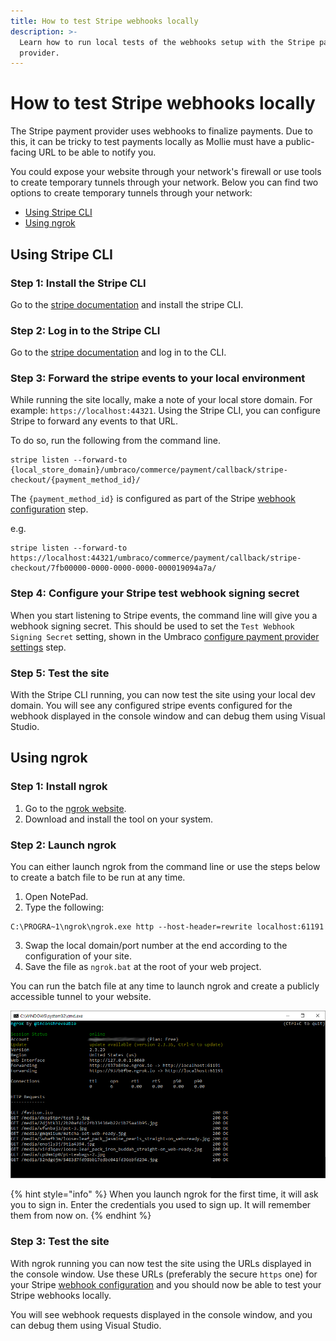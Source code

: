 ```yaml
---
title: How to test Stripe webhooks locally
description: >-
  Learn how to run local tests of the webhooks setup with the Stripe payment
  provider.
---
```


# How to test Stripe webhooks locally

The Stripe payment provider uses webhooks to finalize payments. Due to this, it can be tricky to test payments locally as Mollie must have a public-facing URL to be able to notify you.

You could expose your website through your network's firewall or use tools to create temporary tunnels through your network. Below you can find two options to create temporary tunnels through your network:

* [Using Stripe CLI](testing-stripe-webhooks-locally.md#using-stripe-cli)
* [Using ngrok](testing-stripe-webhooks-locally.md#using-ngrok)

## Using Stripe CLI

### Step 1: Install the Stripe CLI

Go to the [stripe documentation](https://stripe.com/docs/stripe-cli#install) and install the stripe CLI.

### Step 2: Log in to the Stripe CLI

Go to the [stripe documentation](https://stripe.com/docs/stripe-cli#login-account) and log in to the CLI.

### Step 3: Forward the stripe events to your local environment

While running the site locally, make a note of your local store domain. For example: `https://localhost:44321`. Using the Stripe CLI, you can configure Stripe to forward any events to that URL.

To do so, run the following from the command line.

```
stripe listen --forward-to {local_store_domain}/umbraco/commerce/payment/callback/stripe-checkout/{payment_method_id}/
```

The `{payment_method_id}` is configured as part of the Stripe [webhook configuration](../configuring-stripe.md#step-3-webhook) step.

e.g.

```
stripe listen --forward-to https://localhost:44321/umbraco/commerce/payment/callback/stripe-checkout/7fb00000-0000-0000-0000-000019094a7a/
```

### Step 4: Configure your Stripe test webhook signing secret

When you start listening to Stripe events, the command line will give you a webhook signing secret. This should be used to set the `Test Webhook Signing Secret` setting, shown in the Umbraco [configure payment provider settings](../configuring-umbraco.md##step-2-configure-payment-provider-settings) step.

### Step 5: Test the site

With the Stripe CLI running, you can now test the site using your local dev domain. You will see any configured stripe events configured for the webhook displayed in the console window and can debug them using Visual Studio.

## Using ngrok

### Step 1: Install ngrok

1. Go to the [ngrok website](https://ngrok.com/).
2. Download and install the tool on your system.

### Step 2: Launch ngrok

You can either launch ngrok from the command line or use the steps below to create a batch file to be run at any time.

1. Open NotePad.
2. Type the following:

```
C:\PROGRA~1\ngrok\ngrok.exe http --host-header=rewrite localhost:61191
```

3. Swap the local domain/port number at the end according to the configuration of your site.
4. Save the file as `ngrok.bat` at the root of your web project.

You can run the batch file at any time to launch ngrok and create a publicly accessible tunnel to your website.

![ngrok](../../media/ngrok.png)

{% hint style="info" %}
When you launch ngrok for the first time, it will ask you to sign in. Enter the credentials you used to sign up. It will remember them from now on.
{% endhint %}

### Step 3: Test the site

With ngrok running you can now test the site using the URLs displayed in the console window. Use these URLs (preferably the secure `https` one) for your Stripe [webhook configuration](../configuring-stripe.md#step-3-webhook) and you should now be able to test your Stripe webhooks locally.

You will see webhook requests displayed in the console window, and you can debug them using Visual Studio.
